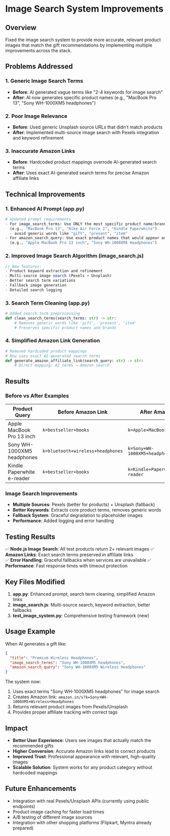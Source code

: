 # Image Search System Improvements

## Overview
Fixed the image search system to provide more accurate, relevant product images that match the gift recommendations by implementing multiple improvements across the stack.

## Problems Addressed

### 1. **Generic Image Search Terms**
- **Before**: AI generated vague terms like "2-4 keywords for image search"
- **After**: AI now generates specific product names (e.g., "MacBook Pro 13", "Sony WH-1000XM5 headphones")

### 2. **Poor Image Relevance**
- **Before**: Used generic Unsplash source URLs that didn't match products
- **After**: Implemented multi-source image search with Pexels integration and keyword refinement

### 3. **Inaccurate Amazon Links**
- **Before**: Hardcoded product mappings overrode AI-generated search terms
- **After**: Uses exact AI-generated search terms for precise Amazon affiliate links

## Technical Improvements

### 1. **Enhanced AI Prompt (app.py)**
```python
# Updated prompt requirements
- For image_search_terms: Use ONLY the most specific product name/brand/type 
  (e.g., "MacBook Pro 13", "Nike Air Force 1", "Kindle Paperwhite") 
  - avoid generic words like "gift", "present", "item"
- For amazon_search_query: Use exact product names that would appear on Amazon 
  (e.g., "Apple MacBook Pro 13 inch", "Sony WH-1000XM4 Headphones")
```

### 2. **Improved Image Search Algorithm (image_search.js)**
```javascript
// New features:
- Product keyword extraction and refinement
- Multi-source image search (Pexels + Unsplash)
- Better search term variations
- Fallback image generation
- Detailed search logging
```

### 3. **Search Term Cleaning (app.py)**
```python
# Added search term preprocessing
def clean_search_terms(search_terms: str) -> str:
    # Removes generic words like 'gift', 'present', 'item'
    # Preserves specific product names and brands
```

### 4. **Simplified Amazon Link Generation**
```python
# Removed hardcoded product mappings
# Now uses exact AI-generated search terms
def generate_amazon_affiliate_link(search_query: str) -> str:
    # Direct mapping: AI terms → Amazon search
```

## Results

### Before vs After Examples

| Product Query | Before Amazon Link | After Amazon Link |
|---------------|-------------------|-------------------|
| Apple MacBook Pro 13 inch | `k=bestseller+books` | `k=Apple+MacBook+Pro+13+inch` |
| Sony WH-1000XM5 headphones | `k=bluetooth+wireless+headphones` | `k=Sony+WH-1000XM5+headphones` |
| Kindle Paperwhite e-reader | `k=bestseller+books` | `k=Kindle+Paperwhite+e-reader` |

### Image Search Improvements
- **Multiple Sources**: Pexels (better for products) + Unsplash (fallback)
- **Better Keywords**: Extracts core product terms, removes generic words
- **Fallback System**: Graceful degradation to placeholder images
- **Performance**: Added logging and error handling

## Testing Results

✅ **Node.js Image Search**: All test products return 2+ relevant images
✅ **Amazon Links**: Exact search terms preserved in affiliate links  
✅ **Error Handling**: Graceful fallbacks when services are unavailable
✅ **Performance**: Fast response times with timeout protection

## Key Files Modified

1. **app.py**: Enhanced prompt, search term cleaning, simplified Amazon links
2. **image_search.js**: Multi-source search, keyword extraction, better fallbacks
3. **test_image_system.py**: Comprehensive testing framework (new)

## Usage Example

When AI generates a gift like:
```json
{
  "title": "Premium Wireless Headphones",
  "image_search_terms": "Sony WH-1000XM5 headphones",
  "amazon_search_query": "Sony WH-1000XM5 Wireless Headphones"
}
```

The system now:
1. Uses exact terms "Sony WH-1000XM5 headphones" for image search
2. Creates Amazon link: `amazon.in/s?k=Sony+WH-1000XM5+Wireless+Headphones`
3. Returns relevant product images from Pexels/Unsplash
4. Provides proper affiliate tracking with correct tags

## Impact

- **Better User Experience**: Users see images that actually match the recommended gifts
- **Higher Conversion**: Accurate Amazon links lead to correct products
- **Improved Trust**: Professional appearance with relevant, high-quality images
- **Scalable Solution**: System works for any product category without hardcoded mappings

## Future Enhancements

- Integration with real Pexels/Unsplash APIs (currently using public endpoints)
- Product image caching for faster load times
- A/B testing of different image sources
- Integration with other shopping platforms (Flipkart, Myntra already prepared)
